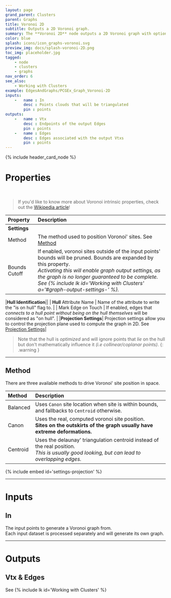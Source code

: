 ```yaml
---
layout: page
grand_parent: Clusters
parent: Graphs
title: Voronoi 2D
subtitle: Outputs a 2D Voronoi graph.
summary: The **Voronoi 2D** node outputs a 2D Voronoi graph with options like balanced, canon, or centroid positioning. Adjust bounds, prune sites, and mark edges on the hull. 
color: blue
splash: icons/icon_graphs-voronoi.svg
preview_img: docs/splash-voronoi-2D.png
toc_img: placeholder.jpg
tagged:
    - node
    - clusters
    - graphs
nav_order: 6
see_also:
    - Working with Clusters
example: EdgesAndGraphs/PCGEx_Graph_Voronoi-2D
inputs:
    -   name : In
        desc : Points clouds that will be triangulated
        pin : points
outputs:
    -   name : Vtx
        desc : Endpoints of the output Edges
        pin : points
    -   name : Edges
        desc : Edges associated with the output Vtxs
        pin : points
---
```


{% include header_card_node %}

# Properties
<br>

> If you'd like to know more about Voronoi intrinsic properties, check out the [Wikipedia article](https://en.wikipedia.org/wiki/Voronoi_diagram)!

| Property       | Description          |
|:-------------|:------------------|
|**Settings**||
| Method           | The method used to position Voronoi' sites. See [Method](#method)  |
| Bounds Cutoff           | If enabled, voronoi sites outside of the input points' bounds will be pruned. Bounds are expanded by this property.<br>*Activating this will enable graph output settings, as the graph is no longer guaranteed to be complete. See {% include lk id='Working with Clusters' a='#graph-output-settings-' %}.*  |

|**Hull Identification**||
| **Hull** Attribute Name           | Name of the attribute to write the "is on hull" flag to. |
| Mark Edge on Touch           | If enabled, edges that *connects to a hull point without being on the hull themselves* will be considered as "on hull". |
|**Projection Settings**| Projection settings allow you to control the projection plane used to compute the graph in 2D. See [Projection Settings](#settings-projection)|

> Note that the hull is *optimized* and will ignore points that *lie* on the hull but don't mathematically influence it *(i.e collinear/coplanar points)*.
{: .warning }

---
## Method

There are three available methods to drive Voronoi' site position in space.

| Method       | Description          |
|:-------------|:------------------|
| Balanced           | Uses `Canon` site location when site is within bounds, and fallbacks to `Centroid` otherwise. |
| Canon           | Uses the real, computed voronoi site position.<br>**Sites on the outskirts of the graph usually have extreme deformations.**  |
| Centroid           | Uses the delaunay' triangulation centroid instead of the real position.<br>*This is usually good looking, but can lead to overlapping edges.*  |

{% include embed id='settings-projection' %}

---
# Inputs
## In
The input points to generate a Voronoi graph from.  
Each input dataset is processed separately and will generate its own graph.

---
# Outputs
## Vtx & Edges
See {% include lk id='Working with Clusters' %}
